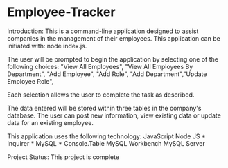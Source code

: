 # Employee-Tracker

Introduction: This is a command-line application designed to assist companies in the management of their employees.  This application can be initiated with: node index.js.

The user will be prompted to begin the application by selecting one of the following choices:
"View All Employees",
"View All Employees By Department",
"Add Employee",
"Add Role",
"Add Department","Update Employee Role",

Each selection allows the user to complete the task as described.

The data entered will be stored within three tables in the company's database.  The user can post new information, view existing data or update data for an existing employee.

This application uses the following technology:
JavaScript
Node JS
    * Inquirer
    * MySQL
    * Console.Table
MySQL Workbench
MySQL Server

Project Status: This project is complete